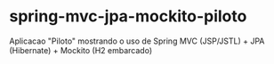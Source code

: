 spring-mvc-jpa-mockito-piloto
=============================

Aplicacao "Piloto" mostrando o uso de Spring MVC (JSP/JSTL) + JPA (Hibernate) + Mockito (H2 embarcado)
